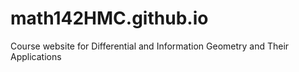 # math142HMC.github.io
Course website for Differential and Information Geometry and Their Applications
